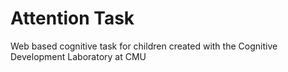 # Attention Task

Web based cognitive task for children created with the Cognitive Development Laboratory at CMU
